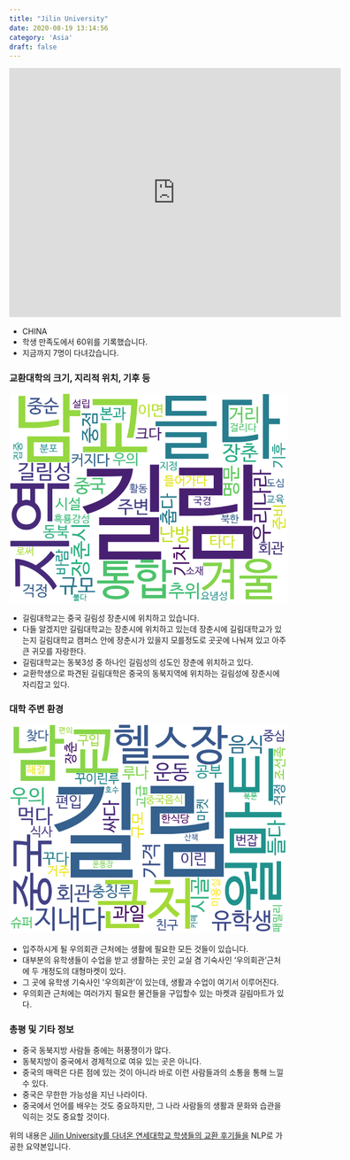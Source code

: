 ```yaml
---
title: "Jilin University"
date: 2020-08-19 13:14:56
category: 'Asia'
draft: false
---
```


<iframe
width="600"
height="450"
frameborder="0" style="border:0"
src="https://www.google.com/maps/embed/v1/place?key=AIzaSyC9e1AME-pVmWC4hBpFdu5S4dKzyepa3HQ&q=Jilin+University&center=43.82572,125.28501609999998&zoom=14" allowfullscreen>
</iframe>

* CHINA
* 학생 만족도에서 60위를 기록했습니다.
* 지금까지 7명이 다녀갔습니다. 

### 교환대학의 크기, 지리적 위치, 기후 등

![gen_info-WordCloud](../univ_wordclouds_okt/gen_info/CN000006_gen_info_okt.png)

* 길림대학교는 중국 길림성 장춘시에 위치하고 있습니다.
* 다들 알겠지만 길림대학교는 장춘시에 위치하고 있는데 장춘시에 길림대학교가 있는지 길림대학교 캠퍼스 안에 장춘시가 있을지 모를정도로 곳곳에 나눠져 있고 아주 큰 귀모를 자랑한다.
* 길림대학교는 동북3성 중 하나인 길림성의 성도인 장춘에 위치하고 있다.
* 교환학생으로 파견된 길림대학은 중국의 동북지역에 위치하는 길림성에 장춘시에 자리잡고 있다.


### 대학 주변 환경

![env_info-WordCloud](../univ_wordclouds_okt/env_info/CN000006_env_info_okt.png)

* 입주하시게 될 우의회관 근처에는 생활에 필요한 모든 것들이 있습니다.
* 대부분의 유학생들이 수업을 받고 생활하는 곳인 교실 겸 기숙사인 ‘우의회관’근처에 두 개정도의 대형마켓이 있다.
* 그 곳에 유학생 기숙사인 '우의회관'이 있는데, 생활과 수업이 여기서 이루어진다.
* 우의회관 근처에는 여러가지 필요한 물건들을 구입할수 있는 마켓과 길림마트가 있다.


### 총평 및 기타 정보 
* 중국 동북지방 사람들 중에는 허풍쟁이가 많다.
* 동북지방이 중국에서 경제적으로 여유 있는 곳은 아니다.
* 중국의 매력은 다른 점에 있는 것이 아니라 바로 이런 사람들과의 소통을 통해 느낄 수 있다.
* 중국은 무한한 가능성을 지닌 나라이다.
* 중국에서 언어를 배우는 것도 중요하지만, 그 나라 사람들의 생활과 문화와 습관을 익히는 것도 중요할 것이다.


위의 내용은 [Jilin University를 다녀온 연세대학교 학생들의 교환 후기들을](http://oia.yonsei.ac.kr/partner/expReport.asp?ucode=CN000006&bgbn=A) NLP로 가공한 요약본입니다. 
